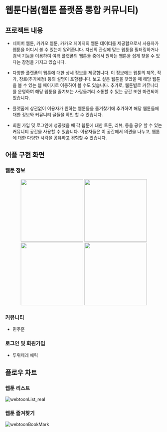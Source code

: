 # 웹툰다봄(웹툰 플랫폼 통합 커뮤니티)

## 프로젝트 내용
- 네이버 웹툰, 카카오 웹툰, 카카오 페이지의 웹툰 데이터를 제공함으로서 사용자가 웹툰을 어디서 볼 수 있는지 알려줍니다. 자신의 관심에 맞는 웹툰을 필터링하거나 검색 기능을 이용하여 여러 플랫폼의 웹툰들 중에서 원하는 웹툰을 쉽게 찾을 수 있다는 장점을 가지고 있습니다. 

- 다양한 플랫폼의 웹툰에 대한 상세 정보를 제공합니다. 이 정보에는 웹툰의 제목, 작가, 장르(추가예정) 등의 설명이 포함됩니다. 보고 싶은 웹툰을 찾았을 때 해당 웹툰을 볼 수 있는 웹 페이지로 이동하여 볼 수도 있습니다. 추가로, 웹툰별로 커뮤니티를 운영하여 해당 웹툰을 즐겨보는 사람들끼리 소통할 수 있는 공간 또한 마련되어 있습니다.

- 플랫폼에 상관없이 이용자가 원하는 웹툰들을 즐겨찾기에 추가하여 해당 웹툰들에 대한 정보와 커뮤니티 글들을 확인 할 수 있습니다.

- 회원 가입 및 로그인에 성공했을 때 각 웹툰에 대한 토론, 리뷰, 등을 공유 할 수 있는 커뮤니티 공간을 사용할 수 있습니다. 이용자들은 이 공간에서 의견을 나누고, 웹툰에 대한 다양한 시각을 공유하고 경험할 수 있습니다.

## 어플 구현 화면
### 웹툰 정보
<p align="center">
  <img src="https://github.com/kang-min-seok/Webtoon_daBom/assets/50363541/7d4c1c44-efc2-4ea7-896f-986f486ba0df" width="200"/>
  <img src="https://github.com/kang-min-seok/Webtoon_daBom/assets/50363541/c7a8a2f3-9054-4217-8228-9f99bfea89a2" width="200"/>
  <img src="https://github.com/kang-min-seok/Webtoon_daBom/assets/50363541/0b35b70d-734a-4da5-8ab9-d2785be4bcdd" width="200"/>
  <img src="https://github.com/kang-min-seok/Webtoon_daBom/assets/50363541/618ada0f-2f68-46c7-9cda-52dfe44142b0" width="200"/>
</p>


### 커뮤니티
- 민주훈

  
### 로그인 및 회원가입
- 투위제레 에릭


## 플로우 차트
### 웹툰 리스트
![webtoonList_real](https://github.com/kang-min-seok/Webtoon_daBom/assets/50363541/bee92e3b-8a9c-4ff5-bf82-0c69087bc2bd)
### 웹툰 즐겨찾기
![webtoonBookMark](https://github.com/kang-min-seok/Webtoon_daBom/assets/50363541/87d13323-50a6-4ba1-b83c-3f76d99d159b)



